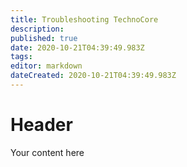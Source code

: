 ```yaml
---
title: Troubleshooting TechnoCore
description: 
published: true
date: 2020-10-21T04:39:49.983Z
tags: 
editor: markdown
dateCreated: 2020-10-21T04:39:49.983Z
---
```


# Header
Your content here